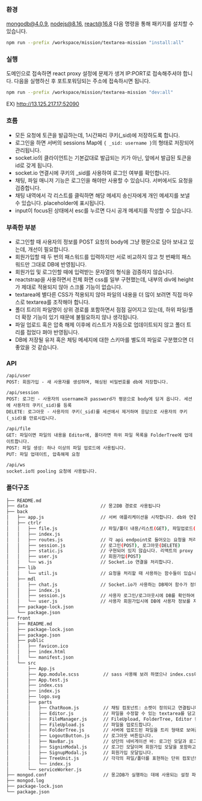 
### 환경

mongodb@4.0.9, nodejs@8.16, react@16.8
다음 명령을 통해 패키지를 설치할 수 있습니다.
```bash
npm run --prefix /workspace/mission/textarea-mission "install:all"
```

### 실행

도메인으로 접속하면 react proxy 설정에 문제가 생겨 IP:PORT로 접속해주셔야 합니다.
다음을 실행하신 후 포트포워딩되는 주소에 접속하시면 됩니다.
```bash
npm run --prefix /workspace/mission/textarea-mission "dev:all"
```
EX) http://13.125.217.17:52090

### 흐름

- 모든 요청에 토큰을 발급하는데, 1시간짜리 쿠키(\_sid)에 저장하도록 합니다.
- 로그인을 하면 서버의 sessions Map에 `{ _sid: username }`의 형태로 저장되어 관리됩니다.
- socket.io의 클라이언트는 기본값대로 발급되는 키가 아닌, 앞에서 발급된 토큰을 id로 갖게 됩니다.
- socket.io 연결시에 쿠키의 \_sid를 사용하여 로그인 여부를 확인합니다. 
- 채팅, 파일 매니저 기능은 로그인을 해야만 사용할 수 있습니다. 서버에서도 요청을 검증합니다.
- 채팅 내역에서 각 리스트를 클릭하면 해당 메세지 송신자에게 개인 메세지를 보낼 수 있습니다. placeholder에 표시됩니다.
- input이 focus된 상태에서 esc를 누르면 다시 공개 메세지를 작성할 수 있습니다.

### 부족한 부분

- 로그인할 때 사용자의 정보를 POST 요청의 body에 그냥 평문으로 담아 보내고 있는데, 개선이 필요합니다.
- 회원가입할 때 두 번의 패스워드를 입력하지만 서로 비교하지 않고 첫 번째의 패스워드만 그대로 DB에 반영됩니다.
- 회원가입 및 로그인할 때에 입력받는 문자열의 형식을 검증하지 않습니다.
- reactstrap을 사용하면서 전체 화면 css를 일부 구현했는데, 내부의 div에 height가 제대로 적용되지 않아 스크롤 기능이 없습니다.
- textarea에 별다른 CSS가 적용되지 않아 파일의 내용을 더 많이 보려면 직접 마우스로 textarea를 조작해야 합니다.
- 폴더 트리의 파일명이 상위 경로를 포함하면서 점점 길어지고 있는데, 하위 파일/폴더 확장 기능이 있기 때문에 불필요하지 않나 생각됩니다.
- 파일 업로드 혹은 압축 해제 이후에 리스트가 자동으로 업데이트되지 않고 폴더 트리를 접었다 펴야 반영됩니다.
- DB에 저장될 유저 혹은 체팅 메세지에 대한 스키마를 별도의 파일로 구분했으면 더 좋았을 것 같습니다.

### API

```
/api/user
POST: 회원가입 - 새 사용자를 생성하며, 해싱된 비밀번호를 db에 저장합니다.

/api/session
POST: 로그인 - 사용자의 username과 password가 평문으로 body에 담겨 옵니다. 세션에 사용자의 쿠키(_sid)를 등록
DELETE: 로그아웃 - 사용자의 쿠키(_sid)를 세션에서 제거하며 응답으로 사용자의 쿠키(_sid)를 만료시킵니다.

/api/file
GET: 파일이면 파일의 내용을 Editor에, 폴더라면 하위 파일 목록을 FolderTree에 업데이트합니다.
POST: 파일 생성: 하나 이상의 파일 업로드에 사용됩니다.
PUT: 파일 업데이트, 압축해제 요청

/api/ws
socket.io의 pooling 요청에 사용됩니다.
```

### 폴더구조

```bash
├── README.md
├── data                           // 몽고DB 경로로 사용됩니다
├── back
│   ├── app.js                     // 서버 애플리케이션을 시작합니다. db와 연결됩니다. 세션이 Map으로 정의됩니다.
│   ├── ctrlr
│   │   ├── file.js                // 파일/폴더 내용/리스트(GET), 파일업로드(POST), 파일수정(PUT), 압축해제(PUT)
│   │   ├── index.js
│   │   ├── routes.js              // 각 api endpoint로 들어오는 요청을 처리할 수 있도록 함수와 연결시킵니다.
│   │   ├── session.js             // 로그인(POST), 로그아웃(DELETE)
│   │   ├── static.js              // 구현되어 있지 않습니다. 리액트의 proxy server기능을 통해 서버와 연결됩니다.
│   │   ├── user.js                // 회원가입(POST)
│   │   └── ws.js                  // Socket.io 연결을 처리합니다. 
│   ├── lib
│   │   └── util.js                // 요청을 처리할 때 사용하는 함수들이 있습니다. 
│   ├── mdl
│   │   ├── chat.js                // Socket.io가 사용하는 DB제어 함수가 정의되어 있습니다.
│   │   ├── index.js
│   │   ├── session.js             // 사용자 로그인/로그아웃시에 DB를 확인하여 세션을 유지/삭제합니다.
│   │   └── user.js                // 사용자 회원가입시에 DB에 사용자 정보를 저장합니다.
│   ├── package-lock.json
│   └── package.json
├── front
│   ├── README.md
│   ├── package-lock.json
│   ├── package.json
│   ├── public
│   │   ├── favicon.ico
│   │   ├── index.html
│   │   └── manifest.json
│   └── src
│       ├── App.js
│       ├── App.module.scss         // sass 사용해 보려 하였으나 index.css에 대부분의 스타일이 정의되어 있습니다.
│       ├── App.test.js
│       ├── index.css
│       ├── index.js
│       ├── logo.svg
│       ├── parts
│       │   ├── ChatRoom.js         // 채팅 컴포넌트: 소켓이 정의되고 연결됩니다.
│       │   ├── Editor.js           // 파일을 수정할 수 있는 textarea를 담고 있습니다.
│       │   ├── FileManager.js      // FileUpload, FolderTree, Editor 컴포넌트와 관련 스테이트를 가집니다.
│       │   ├── FileUpload.js       // 파일을 업로드합니다. 
│       │   ├── FolderTree.js       // 서버에 업로드된 파일을 트리 형태로 보여줍니다.
│       │   ├── LogoutButton.js     // 로그아웃 버튼입니다.
│       │   ├── NavBar.js           // 상단의 네비게이션 바: 로그인 모달과 로그아웃 버튼을 가집니다.
│       │   ├── SigninModal.js      // 로그인 모달이며 회원가입 모달을 포함하고 있습니다.
│       │   ├── SignupModal.js      // 회원가입 모달입니다.
│       │   ├── TreeUnit.js         // 각각의 파일/폴더를 표현하는 단위 컴포넌트입니다.
│       │   └── index.js
│       └── serviceWorker.js
├── mongod.conf                     // 몽고DB가 실행하는 데에 사용되는 설정 파일입니다.
├── mongod.log
├── package-lock.json
└── package.json                     
```

